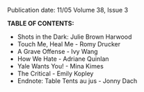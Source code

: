 Publication date: 11/05
Volume 38, Issue 3

**TABLE OF CONTENTS:**
- Shots in the Dark: Julie Brown Harwood
- Touch Me, Heal Me - Romy Drucker
- A Grave Offense - Ivy Wang
- How We Hate - Adriane Quinlan
- Yale Wants You! - Mina Kimes
- The Critical - Emily Kopley
- Endnote: Table Tents au jus - Jonny Dach

